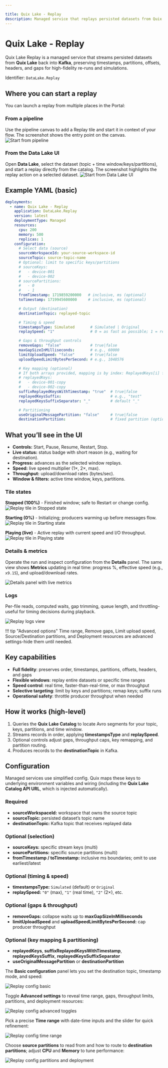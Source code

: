 ```yaml
---

title: Quix Lake - Replay
description: Managed service that replays persisted datasets from Quix Lake back into Kafka with full fidelity.
---
```


# Quix Lake - Replay

Quix Lake Replay is a managed service that streams persisted datasets from **Quix Lake** back into **Kafka**, preserving timestamps, partitions, offsets, headers, and gaps for high-fidelity re-runs and simulations.

Identifier: `DataLake.Replay`

## Where you can start a replay

You can launch a replay from multiple places in the Portal:

### From a pipeline

Use the pipeline canvas to add a Replay tile and start it in context of your flow. The screenshot shows the entry point on the canvas.
![Start from pipeline](./images/replay/start-from-pipeline.png)

### From the Data Lake UI

Open **Data Lake**, select the dataset (topic + time window/keys/partitions), and start a replay directly from the catalog. The screenshot highlights the replay action on a selected dataset.
![Start from Data Lake UI](./images/replay/start-from-catalog.png)

## Example YAML (basic)

```yaml
deployments:
  - name: Quix Lake - Replay
    application: DataLake.Replay
    version: latest
    deploymentType: Managed
    resources:
      cpu: 200
      memory: 500
      replicas: 1
    configuration:
      # Select data (source)
      sourceWorkspaceId: your-source-workspace-id
      sourceTopic: source-topic-name
      # Optional: limit to specific keys/partitions
      # sourceKeys:
      #   - device-001
      #   - device-002
      # sourcePartitions:
      #   - 0
      #   - 1
      fromTimestamp: 1719859200000   # inclusive, ms (optional)
      toTimestamp: 1719945600000     # inclusive, ms (optional)

      # Output (destination)
      destinationTopic: replayed-topic

      # Timing & speed
      timestampsType: Simulated       # Simulated | Original
      replaySpeed: "1"                # 0 = as fast as possible; 1 = real time; 2 = 2×; etc.

      # Gaps & throughput controls
      removeGaps: "false"             # true|false
      maxGapSizeInMilliseconds:       # e.g., 60000
      limitUploadSpeed: "false"       # true|false
      uploadSpeedLimitBytesPerSecond: # e.g., 1048576

      # Key mapping (optional)
      # If both arrays provided, mapping is by index: ReplayedKeys[i] for SourceKeys[i]
      # replayedKeys:
      #   - device-001-copy
      #   - device-002-copy
      suffixReplayedKeysWithTimestamp: "true"  # true|false
      replayedKeysSuffix:                      # e.g., "test"
      replayedKeysSuffixSeparator: "_"         # default "_"

      # Partitioning
      useOriginalMessagePartition: "false"     # true|false
      destinationPartition:                    # fixed partition (optional)
```

## What you’ll see in the UI

* **Controls:** Start, Pause, Resume, Restart, Stop.
* **Live status:** status badge with short reason (e.g., waiting for destination).
* **Progress:** advances as the selected window replays.
* **Speed:** live speed multiplier (1×, 2×, max).
* **Throughput:** upload/download rates (bytes/sec).
* **Window & filters:** active time window, keys, partitions.

### Tile states

**Stopped (100%)** - Finished window; safe to Restart or change config.  
![Replay tile in Stopped state](./images/replay/tile-stopped.png)

**Starting (0%)** - Initializing; producers warming up before messages flow.  
![Replay tile in Starting state](./images/replay/tile-starting.png)

**Playing (live)** - Active replay with current speed and I/O throughput.  
![Replay tile in Playing state](./images/replay/tile-playing.png)

### Details & metrics

Operate the run and inspect configuration from the **Details** panel. The same view shows **Metrics** updating in real time: progress %, effective speed (e.g., `x9.15`), and upload/download rates.

![Details panel with live metrics](./images/replay/details-panel.png)

### Logs

Per-file reads, computed waits, gap trimming, queue length, and throttling-useful for timing decisions during playback.

![Replay logs view](./images/replay/logs.png)

!!! tip "Advanced options"
    Time range, Remove gaps, Limit upload speed, Source/Destination partitions, and Deployment resources are advanced settings-hide them until needed.

## Key capabilities

* **Full fidelity**: preserves order, timestamps, partitions, offsets, headers, and gaps
* **Flexible windows**: replay entire datasets or specific time ranges
* **Speed control**: real time, faster-than-real-time, or max throughput
* **Selective targeting**: limit by keys and partitions; remap keys; suffix runs
* **Operational safety**: throttle producer throughput when needed


## How it works (high-level)

1. Queries the **Quix Lake Catalog** to locate Avro segments for your topic, keys, partitions, and time window.
2. Streams records in order, applying **timestampsType** and **replaySpeed**.
3. Optional controls adjust gaps, throughput caps, key remapping, and partition routing.
4. Produces records to the **destinationTopic** in Kafka.


## Configuration

Managed services use simplified config. Quix maps these keys to underlying environment variables and wiring (including the **Quix Lake Catalog API URL**, which is injected automatically).

### Required

* **sourceWorkspaceId:**  workspace that owns the source topic
* **sourceTopic:**  persisted dataset’s topic name
* **destinationTopic:**  Kafka topic that receives replayed data

### Optional (selection)

* **sourceKeys:**  specific stream keys (multi)
* **sourcePartitions:**  specific source partitions (multi)
* **fromTimestamp / toTimestamp:**  inclusive ms boundaries; omit to use earliest/latest

### Optional (timing & speed)

* **timestampsType:**  `Simulated` (default) or `Original`
* **replaySpeed:**  `"0"` (max), `"1"` (real time), `"2"` (2×), etc.

### Optional (gaps & throughput)

* **removeGaps:**  collapse waits up to **maxGapSizeInMilliseconds**
* **limitUploadSpeed** and **uploadSpeedLimitBytesPerSecond:**  cap producer throughput

### Optional (key mapping & partitioning)

* **replayedKeys**, **suffixReplayedKeysWithTimestamp**, **replayedKeysSuffix**, **replayedKeysSuffixSeparator**
* **useOriginalMessagePartition** or **destinationPartition**

The **Basic configuration** panel lets you set the destination topic, timestamp mode, and speed:

![Replay config basic](./images/replay/config-basic.png)

Toggle **Advanced settings** to reveal time range, gaps, throughput limits, partitions, and deployment resources:

![Replay config advanced toggles](./images/replay/config-advanced-toggles.png)

Pick a precise **Time range** with date-time inputs and the slider for quick refinement:

![Replay config time range](./images/replay/config-time-range.png)

Choose **source partitions** to read from and how to route to **destination partitions**; adjust **CPU** and **Memory** to tune performance:

![Replay config partitions and deployment](./images/replay/config-partitions-deploy.png)
